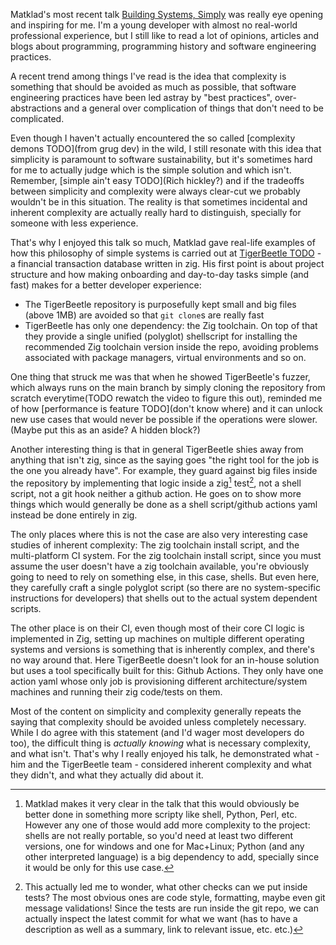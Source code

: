 Matklad's most recent talk [Building Systems, Simply](https://www.youtube.com/watch?v=jVC4DP-8xLM&list=WL&index=36&t=11s) was really eye opening and inspiring for me. I'm a young developer with almost no real-world professional experience, but I still like to read a lot of opinions, articles and blogs about programming, programming history and software engineering practices.

A recent trend among things I've read is the idea that complexity is something that should be avoided as much as possible, that software engineering practices have been led astray by "best practices", over-abstractions and a general over complication of things that don't need to be complicated.

Even though I haven't actually encountered the so called [complexity demons TODO](from grug dev) in the wild, I still resonate with this idea that simplicity is paramount to software sustainability, but it's sometimes hard for me to actually judge which is the simple solution and which isn't. Remember, [simple ain't easy TODO](Rich hickley?) and if the tradeoffs between simplicity and complexity were always clear-cut we probably wouldn't be in this situation. The reality is that sometimes incidental and inherent complexity are actually really hard to distinguish, specially for someone with less experience.

That's why I enjoyed this talk so much, Matklad gave real-life examples of how this philosophy of simple systems is carried out at [TigerBeetle TODO]() - a financial transaction database written in zig. His first point is about project structure and how making onboarding and day-to-day tasks simple (and fast) makes for a better developer experience:
- The TigerBeetle repository is purposefully kept small and big files (above 1MB) are avoided so that `git clone`s are really fast
- TigerBeetle has only one dependency: the Zig toolchain. On top of that they provide a single unified (polyglot) shellscript for installing the recommended Zig toolchain version inside the repo, avoiding problems associated with package managers, virtual environments and so on.

One thing that struck me was that when he showed TigerBeetle's fuzzer, which always runs on the main branch by simply cloning the repository from scratch everytime(TODO rewatch the video to figure this out), reminded me of how [performance is feature TODO](don't know where) and it can unlock new use cases that would never be possible if the operations were slower. (Maybe put this as an aside? A hidden block?)

Another interesting thing is that in general TigerBeetle shies away from anything that isn't zig, since as the saying goes "the right tool for the job is the one you already have". For example, they guard against big files inside the repository by implementing that logic inside a zig[^1] test[^2], not a shell script, not a git hook neither a github action. He goes on to show more things which would generally be done as a shell script/github actions yaml instead be done entirely in zig.

The only places where this is not the case are also very interesting case studies of inherent complexity: The zig toolchain install script, and the multi-platform CI system. For the zig toolchain install script, since you must assume the user doesn't have a zig toolchain available, you're obviously going to need to rely on something else, in this case, shells. But even here, they carefully craft a single polyglot script (so there are no system-specific instructions for developers) that shells out to the actual system dependent scripts.

The other place is on their CI, even though most of their core CI logic is implemented in Zig, setting up machines on multiple different operating systems and versions is something that is inherently complex, and there's no way around that. Here TigerBeetle doesn't look for an in-house solution but uses a tool specifically built for this: Github Actions. They only have one action yaml whose only job is provisioning different architecture/system machines and running their zig code/tests on them.

Most of the content on simplicity and complexity generally repeats the saying that complexity should be avoided unless completely necessary. While I do agree with this statement (and I'd wager most developers do too), the difficult thing is *actually knowing* what is necessary complexity, and what isn't. That's why I really enjoyed his talk, he demonstrated what - him and the TigerBeetle team - considered inherent complexity and what they didn't, and what they actually did about it.


[^1]: Matklad makes it very clear in the talk that this would obviously be better done in something more scripty like shell, Python, Perl, etc. However any one of those would add more complexity to the project: shells are not really portable, so you'd need at least two different versions, one for windows and one for Mac+Linux; Python (and any other interpreted language) is a big dependency to add, specially since it would be only for this use case.
[^2]: This actually led me to wonder, what other checks can we put inside tests? The most obvious ones are code style, formatting, maybe even git message validations! Since the tests are run inside the git repo, we can actually inspect the latest commit for what we want (has to have a description as well as a summary, link to relevant issue, etc. etc.)
